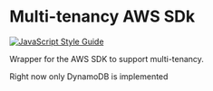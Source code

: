 # Multi-tenancy AWS SDk

[![JavaScript Style Guide](https://cdn.rawgit.com/standard/standard/master/badge.svg)](https://github.com/standard/standard)

Wrapper for the AWS SDK to support multi-tenancy.

Right now only DynamoDB is implemented
